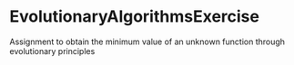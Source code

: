 # EvolutionaryAlgorithmsExercise
Assignment to obtain the minimum value of an unknown function through evolutionary principles
